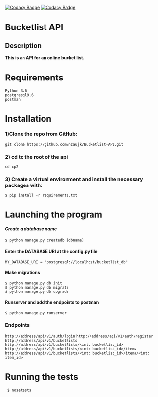 [![Codacy Badge](https://api.codacy.com/project/badge/Grade/ffb700083f7c4eaa87879def9fb2b6b9)](https://www.codacy.com/app/nzaujk/Bucketlist-API?utm_source=github.com&amp;utm_medium=referral&amp;utm_content=nzaujk/Bucketlist-API&amp;utm_campaign=Badge_Grade)
[![Codacy Badge](https://api.codacy.com/project/badge/Coverage/ffb700083f7c4eaa87879def9fb2b6b9)](https://www.codacy.com/app/nzaujk/Bucketlist-API?utm_source=github.com&utm_medium=referral&utm_content=nzaujk/Bucketlist-API&utm_campaign=Badge_Coverage)
# Bucketlist API

## Description
#### This is an API for an online bucket list.


# Requirements
```
Python 3.6
postgresql9.6
postman
```

# Installation

### 1)Clone the repo from GitHub:

```
git clone https://github.com/nzaujk/Bucketlist-API.git

```


### 2) cd to the root of the api
```
cd cp2
```

### 3) Create a virtual environment and install the necessary packages with:
```
$ pip install -r requirements.txt
```

# Launching the program
##### Create a database name
```
$ python manage.py createdb [dbname]
```
#### Enter the DATABASE URI at the config.py file
```
MY_DATABASE_URI = "postgresql://localhost/bucketlist_db"
```
####  Make migrations

```
$ python manage.py db init
$ python manage.py db migrate
$ python manage.py db upgrade
```
#### Runserver and add the endpoints to postman
```
$ python manage.py runserver
```
### Endpoints
```http://address/api/v1/auth/login```
```http://address/api/v1/auth/register```
```http://address/api/v1/bucketlists```
```http://address/api/v1/bucketlists/<int: bucketlist_id>```
```http://address/api/v1/bucketlists/<int: bucketlist_id>/items```
```http://address/api/v1/bucketlists/<int: bucketlist_id>/items/<int: item_id>```

# Running the tests

```
 $ nosetests
```

